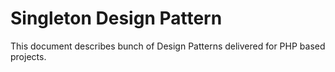 # Singleton Design Pattern

This document describes bunch of Design Patterns delivered for PHP based projects.


